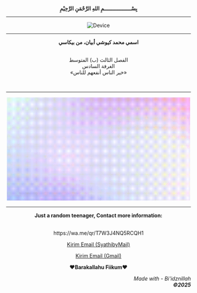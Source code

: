 <p align="center">
  <strong>بِسْــــــــــــــــــمِ اللهِ الرَّحْمَنِ الرَّحِيْمِ</strong>
</p>

---
<div align="center">
  <img src="https://github.com/kiyoshiabyan/Lobby-Page/blob/main/matrix-code-animation-gif-free-animated-background.gif" alt="Device" width="500" />
</div>

---
<p align="center">
  <strong>اسمي محمد كيوشي أبيان، من بيكاسي</strong>
</p>

<p align="center">
<br/> الفصل الثالث (ب) المتوسط
  <br/> الغرفة السادس
<br/> «خير الناس أنفعهم للناس»
</p>
<br/>

---
<div align="center">
  <img src="https://github.com/kiyoshiabyan/Lobby-Page/blob/main/https___github_com_kiyoshiabyan_20250705_080258_0001.gif" alt="Device" width="500" />
</div>

---
<p align="center">
  <strong>Just a random teenager,
    Contact more information:
</strong>
</p>
<p align="center">
<br/> https://wa.me/qr/T7W3J4NQ5RCQH1

<p align="center">
<a
href="mailto:kiyoshiabyan11@smail.syathiby.id">Kirim Email (SyathibyMail)</a>

<p align="center">
<a
href="mailto:kiyoshiabyan11@gmail.com">Kirim Email (Gmail)</a>

<p align="center">
<strong>❤️Barakallahu Fiikum❤️</strong>
</p>

<p align="right">
<em>Made with - Bi'idznillah</em><br/>
<em><strong>©2025<strong></em><br/>
  
